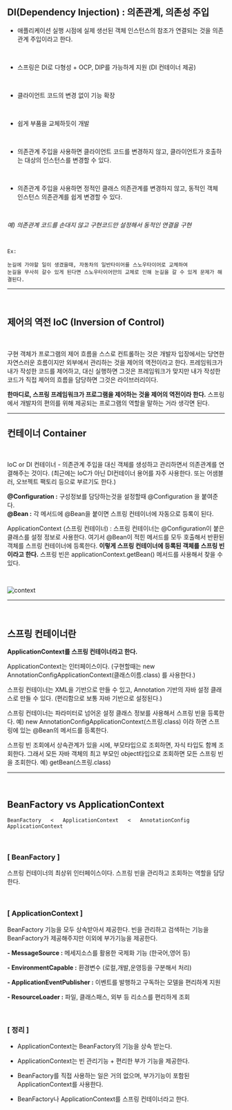 ## DI(Dependency Injection) : 의존관계, 의존성 주입

-  애플리케이션 실행 시점에 실제 생선된 객체 인스턴스의 참조가 연결되는 것을 의존관계 주입이라고 한다.

<br>

-  스프링은 DI로 다형성 + OCP, DIP를 가능하게 지원 (DI 컨테이너 제공)

<br>

-  클라이언트 코드의 변경 없이 기능 확장

<br>

-  쉽게 부품을 교체하듯이 개발

<br>

-  의존관계 주입을 사용하면 클라이언트 코드를 변경하지 않고, 클라이언트가 호출하는 대상의 인스턴스를 변경할 수 있다.

<br>

-  의존관계 주입을 사용하면 정적인 클래스 의존관계를 변경하지 않고, 동적인 객체 인스턴스 의존관계를 쉽게 변경할 수 있다. 

​

*예) 의존관계 코드를 손대지 않고  구현코드만 설정해서 동적인 연결을 구현*

<br>

```
Ex:

눈길에 가야할 일이 생겼을때, 자동차의 일반타이어를 스노우타이어로 교체하여 
눈길을 무사히 갈수 있게 된다면 스노우타이어만의 교체로 인해 눈길을 갈 수 있게 문제가 해결된다.
```

---

<br>

## 제어의 역전 IoC (Inversion of Control)

<br>

구현 객체가 프로그램의 제어 흐름을 스스로 컨트롤하는 것은 개발자 입장에서는 당연한 자연스러운 흐름이지만 외부에서 관리하는 것을 제어의 역전이라고 한다.
프레임워크가 내가 작성한 코드를 제어하고, 대신 실행하면 그것은 프레임워크가 맞지만 내가 작성한 
코드가 직접 제어의 흐름을 담당하면 그것은 라이브러리이다.



**한마디로, 스프링 프레임워크가 프로그램을 제어하는 것을 제어의 역전이라 한다.**
스프링에서 개발자의 편의를 위해 제공되는 프로그램의 역할을 말하는 거라 생각면 된다.

---

## 컨테이너 Container

<br>

IoC or DI 컨테이너 - 의존관계 주입을 대신 객체를 생성하고 관리하면서 의존관계를 연결해주는 것이다.
(최근에는 IoC가 아닌 DI컨테이너 용어를 자주 사용한다. 또는 어샘블러, 오브젝트 팩토리 등으로 부르기도 한다.)

 
**@Configuration :** 구성정보를 담당하는것을 설정할때 @Configuration 을 붙여준다. <br>
**@Bean :** 각 메서드에 @Bean을 붙이면 스프링 컨테이너에 자동으로 등록이 된다.<br>

ApplicationContext (스프링 컨테이너) :
스프링 컨테이너는 @Configuration이 붙은  클래스를 설정 정보로 사용한다.
여기서 @Bean이 적힌 메서드를 모두 호출해서 반환된 객체를 스프링 컨테이너에 등록한다.
**이렇게 스프링 컨테이너에 등록된 객체를 스프링 빈이라고 한다.**
스프링 빈은 applicationContext.getBean() 메서드를 사용해서 찾을 수 있다.

<Br>

![context](https://blog.kakaocdn.net/dn/Xkij6/btrnqlgALm0/d09uwEjZT2dqU2jRL2Vcl0/img.png)

---

<br>

## 스프링 컨테이너란

 

**ApplicationContext를 스프링 컨테이너라고 한다.** <br>

ApplicationContext는 인터페이스이다.
(구현할때는 new AnnotationConfigApplicationContext(클래스이름.class) 를 사용한다.) <br>

스프링 컨테이너는 XML을 기반으로 만들 수 있고,​ Annotation 기반의 자바 설정 클래스로 만들 수 있다.
(편리함으로 보통 자바 기반으로 설정된다.)

 

스프링 컨테이너는 파라미터로 넘어온 설정 클래스 정보를 사용해서 스프링 빈을 등록한다.
예) new AnnotationConfigApplicationContext(스프링.class) 이라 하면 스프링에 있는 @Bean의 메서드를 등록한다. <br>


스프링 빈 조회에서 상속관계가 있을 시에, 부모타입으로 조회하면, 자식 타입도 함께 조회한다.
그래서 모든 자바 객체의 최고 부모인 object타입으로 조회하면 모든 스프링 빈을 조회한다.
예) getBean(스프링.class)

---

<br>

## BeanFactory vs ApplicationContext

```
BeanFactory   <   ApplicationContext   <   AnnotationConfig ApplicationContext
```
<br>

### [ BeanFactory ]

스프링 컨테이너의 최상위 인터페이스이다.
스프링 빈을 관리하고 조회하는 역할을 담당한다.

<Br>

### [ ApplicationContext ]

BeanFactory 기능을 모두 상속받아서 제공한다.
빈을 관리하고 검색하는 기능을 BeanFactory가 제공해주지만 이외에 부가기능을 제공한다. <br>

**- MessageSource :** 메세지소스를 활용한 국제화 기능 (한국어,영어 등)

**- EnvironmentCapable :** 환경변수 (로컬,개발,운영등을 구분해서 처리)

**- ApplicationEventPublisher :** 이벤트를 발행하고 구독하는 모델을 편리하게 지원

**- ResourceLoader :** 파일, 클래스패스, 외부 등 리소스를 편리하게 조회

 

​

### [ 정리 ]

-  ApplicationContext는 BeanFactory의 기능을 상속 받는다.

-  ApplicationContext는 빈 관리기능 + 편리한 부가 기능을 제공한다.

-  BeanFactory를 직접 사용하는 일은 거의 없으며, 부가기능이 포함된 ApplicationContext를 사용한다.

-  BeanFactory나 ApplicationContext를 스프링 컨테이너라고 한다.